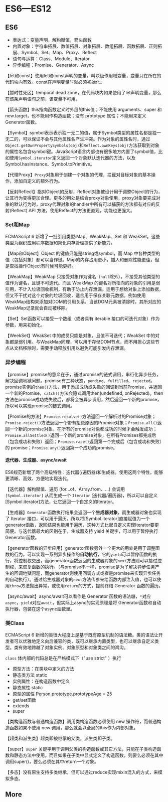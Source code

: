 # ES6—ES12

## ES6

- 表达式：变量声明，解构赋值，箭头函数
- 内置对象：字符串拓展、数值拓展、对象拓展、数组拓展、函数拓展、正则拓展、Symbol、Set、Map、Proxy、Reflect
- 语句与运算：Class、Module、Iterator
- 异步编程：Promise、Generator、Async

【let和const】使用let和const声明的变量，叫块级作用域变量，变量只在所在的代码块内有效。const在声明变量时就必须初始化。

【暂时性死区】temporal dead zone，在代码块内如果使用了let声明变量，那么在该条声明语句之前，该变量不可用。

【箭头函数】this指向函数定义时外层的this值；不能使用 arguments、super 和 new.target，也不能用作构造函数；没有 prototype 属性；不能用来定义Generator函数。

【Symbol】symbol表示表示独一无二的值，属于Symbol类型的属性名都是独一无二的，可以保证不会与其他属性名产生冲突。作为对象的属性名时，通过`Object.getOwnPropertySymbols(obj)`和`Reflect.ownKeys(obj)`方法获取到对象的属性名包含symbol键。JavaScript语言内部也有很多地方内置了symbol值，比如使用`Symbol.iterator`定义返回一个对象默认迭代器的方法，以及Symbol.hasInstance、Symbol.toPrimitive。

【代理Proxy】`Proxy`对象用于创建一个对象的代理，拦截对目标对象的基本操作，添加自定义的额外行为。

【反射Reflect】指对Object的反射，Reflect对象被设计用于调整Object的行为，让其行为变得更加合理。更多的用处是结合proxy对象使用，proxy对象要完成对象的默认行为时，proxy代理对象的handler中所有可以捕获的方法都有对应的反射(Reflect) API 方法，使用Reflect的方法更直观，功能也更强大。

### Set和Map

ECMAScript 6 新增了一批引用类型:Map、WeakMap、Set 和 WeakSet。这些类型为组织应用程序数据和简化内存管理提供了新能力。

【Map和Object】Object 的键值只能是string或symbol，而 Map 中各种类型的值（包括对象）都可以当作键。Map的内存占用更小，插入和删除性能更佳，但是查找操作Object有时候可能更好。

【WeakMap】WeakMap 只接受对象作为键名（`null`除外），不接受其他类型的值作为键名，且键不可迭代。而且 WeakMap 的键名对所指向的对象的引用是弱引用，不计入垃圾回收机制，有助于防止内存泄漏。适用于想给对象上添加数据，但又不干扰对这个对象的垃圾回收，适合用于保存关联元数据。例如使用WeakMap结构来添加对DOM的引用关系，当该DOM元素被清除时，其所对应的WeakMap记录就会自动被移除。

【Set】Set函数可以接受一个数组（或者具有 iterable 接口的可迭代对象）作为参数，用来初始化。

【WeekSet】WeakSet 中的成员只能是对象，且值不可迭代；WeakSet 中的对象都是弱引用。与WeakMap同理，可以用于存储DOM节点，而不用担心这些节点从文档移除时，需要手动释放引用以避免可能引发内存泄漏。

### 异步编程

【promise】promise的意义在于，通过promise的链式调用，串行化异步任务，解决回调地狱问题。promise有三种状态，`pending`、`fulfilled`、`rejected`。promise实例的`then()`方法，用于添加成功或失败的回调到当前Promise，并返回一个新的Promise，`catch()`方法会隐式调用then(undefined, onRejected)。then方法在promise成功或失败后，都将会被异步调用，然后返回一个新的promise，所以可以实现promise的链式调用。

【Promise的方法】`Promise.resolve()`方法返回一个解析过的Promise对象；`Promise.reject()`方法返回一个带有拒绝原因的Promise对象；`Promise.all()`返回一个新的promise对象，在所有的promise对象都成功的时候才会触发成功；`Promise.allSettled()`返回一个新的promise对象，在所有Promises都完成后（包含成功和失败）返回；`Promise.race()`返回第一个完成后（包含成功和失败）的 promise；`Promise.any()`返回第一个成功的promise。

#### 迭代器、生成器、async/await

ES6规范新增了两个高级特性：迭代器(/遍历器)和生成器。使用这两个特性，能够更清晰、高效、方便地实现迭代。

【迭代器】解构赋值、遍历 (for...of、Array.from、…) 会调用 `[Symbol.iterator]` 从而生成一个 `Iterator` (迭代器/遍历器)，所以可以自定义[Symbol.iterator]方法，让它返回一个自定义的Iterator。

【生成器】`Generator`函数执行结果会返回一个**生成器对象**，而生成器对象也实现了 Iterator 接口，可以用于遍历。所以将[Symbol.iterator]直接赋值为一个generator函数，返回结果也能用于遍历，这种方式比起自定义实现Iterator要更简便。与迭代器最大的区别在于，生成器支持 yield 关键字，可以用于暂停执行Generator函数。

【generator函数的异步应用】generator函数另外一个更大的用处是用于调整函数的行为，可以实现一系列异步操作的**自动执行**，它的`yield`可以暂停函数的执行，将控制权交出，而generator函数返回的生成器对象的`next`方法则可以接过控制权，来恢复函数的执行。（与promise不一样，promise是为了解决异步任务产生的回调地狱问题，而generator则使用回调方式或者是promise来实现异步任务的自动执行）。通过给生成器对象的`next`方法传参来给函数内部注入值，也可以使用`throw`方法抛出异常，或使用`return`的方式，提前终结 Generator 函数的遍历。

【async/await】async/await可以看作是 Generator 函数的语法糖，`*`对应`async`，`yield`对应`await`，但实际上async的实现原理是将 Generator函数和自动执行器，包装在这个async函数里。

### 类Class

ECMAScript 6 新增的类很大程度上是基于既有原型机制的语法糖。类的语法让开发者可以优雅地定义向后兼容的类，既可以继承内置类型，也可以继承自定义类型。类有效地跨越了对象实例、对象原型和对象类之间的鸿沟。

`class` 体内部的代码总是在严格模式下（"use strict" ）执行

- 原型方法：在类块中定义的方法
- 静态类方法 static
- 实例属性：在构造函数中定义
- 静态属性 static
- 原型的属性 Person.prototype.prototypeAge = 25
- get/set函数
- extends
- super

【类构造函数与普通构造函数】调用类构造函数必须使用 new 操作符，而普通构造函数如果不使用 new 调用，那么就会以全局的this作为内部对象。

【超类和派生类】超类即被继承的父类，派生类即子类。

【super】`super` 关键字用于调用父类的构造函数或其它方法，只能在子类构造函数和静态方法中使用。而且如果在子类中显式定义了构造函数，则要么必须在其中调用super()，要么必须在其中return一个对象。

【多态】没有原生支持多类继承，但可以通过reduce实现mixin混入的方式，来模拟多态。

## More
